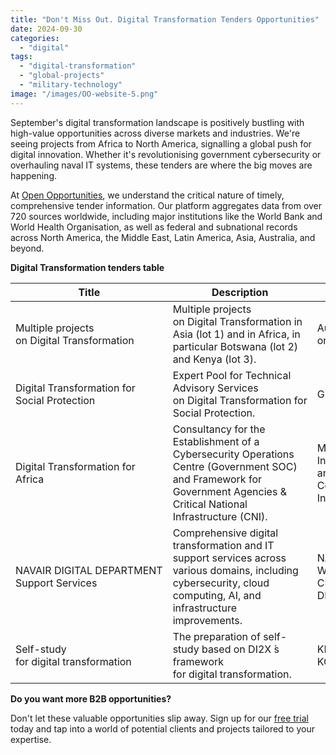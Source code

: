 ```yaml
---
title: "Don't Miss Out. Digital Transformation Tenders Opportunities"
date: 2024-09-30
categories: 
  - "digital"
tags: 
  - "digital-transformation"
  - "global-projects"
  - "military-technology"
image: "/images/OO-website-5.png"
---
```


September's digital transformation landscape is positively bustling with high-value opportunities across diverse markets and industries. We're seeing projects from Africa to North America, signalling a global push for digital innovation. Whether it's revolutionising government cybersecurity or overhauling naval IT systems, these tenders are where the big moves are happening.

At [Open Opportunities](https://www.openopps.com/), we understand the critical nature of timely, comprehensive tender information. Our platform aggregates data from over 720 sources worldwide, including major institutions like the World Bank and World Health Organisation, as well as federal and subnational records across North America, the Middle East, Latin America, Asia, Australia, and beyond.

**Digital Transformation tenders table**

| Title | Description | Buyer | Deadline | Link |
| --- | --- | --- | --- | --- |
| Multiple projects on Digital Transformation | Multiple projects on Digital Transformation in Asia (lot 1) and in Africa, in particular Botswana (lot 2) and Kenya (lot 3). | Autres organismes | 22.10.2024 | [Source](https://www.marches-publics.gouv.fr/app.php/entreprise/consultation/2618071?orgAcronyme=s2d&code=&echanges#messagerie) |
| Digital Transformation for Social Protection | Expert Pool for Technical Advisory Services on Digital Transformation for Social Protection. | GIZ | 30.09.2024 | [Source](https://ted.europa.eu/udl?uri=TED:NOTICE:556191-2024:TEXT:EN:HTML&tabId=0) |
| Digital Transformation for Africa | Consultancy for the Establishment of a Cybersecurity Operations Centre (Government SOC) and Framework for Government Agencies & Critical National Infrastructure (CNI). | Ministry of Information and Communication Infrastructure | 27.09.2024 | [Source](http://projects.worldbank.org/en/projects-operations/procurement-detail/OP00309882) |
| NAVAIR DIGITAL DEPARTMENT Support Services | Comprehensive digital transformation and IT support services across various domains, including cybersecurity, cloud computing, AI, and infrastructure improvements. | NAVAL AIR WARFARE CENTER AIR DIV | 18.10.2024 | [Source](https://sam.gov/opp/79c76ac44e2245a68fb32f3c1e14b28a/view) |
| Self-study for digital transformation | The preparation of self-study based on DI2X ́s framework for digital transformation. | KRISTIANSAND KOMMUNE | 26.09.2024 | [Source](https://ted.europa.eu/udl?uri=TED:NOTICE:512444-2024:TEXT:EN:HTML&tabId=0) |

**Do you want more B2B opportunities?**

Don't let these valuable opportunities slip away. Sign up for our [free trial](https://www.openopps.com/book-a-call-for-the-best-chance-to-win-bids/) today and tap into a world of potential clients and projects tailored to your expertise.
